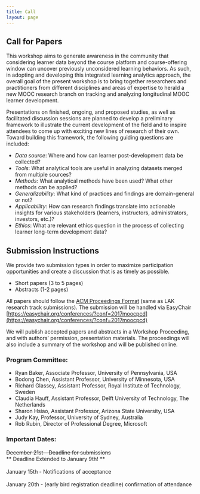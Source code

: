 ```yaml
---
title: Call
layout: page
---
```


## Call for Papers

This workshop aims to generate awareness in the community that considering learner data beyond the course platform and course-offering window can uncover previously unconsidered learning behaviors. As such, in adopting and developing this integrated learning analytics approach, the overall goal of the present workshop is to bring together researchers and practitioners from different disciplines and areas of expertise to herald a new MOOC research branch on tracking and analyzing longitudinal MOOC learner development. 
      
Presentations on finished, ongoing, and proposed studies, as well as facilitated discussion sessions are planned to develop a preliminary framework to illustrate the current development of the field and to inspire attendees to come up with exciting new lines of research of their own. Toward building this framework, the following guiding questions are included:

*   *Data source*: Where and how can learner post-development data be collected?   
*   *Tools*: What analytical tools are useful in analyzing datasets merged from multiple sources?   
*   *Methods*: What analytical methods have been used? What other methods can be applied?  
*   *Generalizability*: What kind of practices and findings are domain-general or not? 
*   *Applicability*: How can research findings translate into actionable insights for various stakeholders (learners, instructors, administrators, investors, etc.)?  
*   *Ethics*: What are relevant ethics question in the process of collecting learner long-term development data?   

## Submission Instructions

We provide two submission types in order to maximize participation opportunities and create a discussion that is as timely as possible. 

*   Short papers (3 to 5 pages)  
*   Abstracts (1-2 pages)

All papers should follow the [ACM Proceedings Format](https://www.acm.org/publications/proceedings-template) (same as LAK research track submissions). The submission will be handled via EasyChair [https://easychair.org/conferences/?conf=2017moocpcd](https://easychair.org/conferences/?conf=2017moocpcd)

We will publish accepted papers and abstracts in a Workshop Proceeding, and with authors’ permission, presentation materials. The proceedings will also include a summary of the workshop and will be published online.

### Program Committee:

*   Ryan Baker, Associate Professor, University of Pennsylvania, USA
*   Bodong Chen, Assistant Professor, University of Minnesota, USA
*   Richard Glassey, Assistant Professor, Royal Institute of Technology, Sweden 
*   Claudia Hauff, Assistant Professor, Delft University of Technology, The Netherlands
*   Sharon Hsiao, Assistant Professor, Arizona State University, USA
*   Judy Kay, Professor, University of Sydney, Australia
*   Rob Rubin, Director of Professional Degree, Microsoft

### Important Dates:

~~December 21st – Deadline for submissions~~ <br/>
** Deadline Extended to January 9th! ** <br/>   
January 15th - Notifications of acceptance <br/>   
January 20th - (early bird registration deadline) confirmation of attendance 
